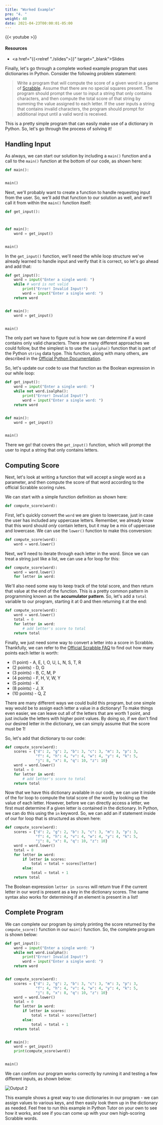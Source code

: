 ```yaml
---
title: "Worked Example"
pre: "4. "
weight: 40
date: 2021-04-23T00:00:01-05:00
---
```


{{< youtube  >}}

#### Resources

* <a href="{{<relref "./slides">}}" target="_blank">Slides</a>

Finally, let's go through a complete worked example program that uses dictionaries in Python. Consider the following problem statement:

> Write a program that will compute the score of a given word in a game of [Scrabble](https://en.wikipedia.org/wiki/Scrabble). Assume that there are no special squares present. The program should prompt the user to input a string that only contains characters, and then compute the total score of that string by summing the value assigned to each letter. If the user inputs a string that contains invalid characters, the program should prompt for additional input until a valid word is received.

This is a pretty simple program that can easily make use of a dictionary in Python. So, let's go through the process of solving it!

## Handling Input

As always, we can start our solution by including a `main()` function and a call to the `main()` function at the bottom of our code, as shown here:

```python
def main():


main()
```

Next, we'll probably want to create a function to handle requesting input from the user. So, we'll add that function to our solution as well, and we'll call it from within the `main()` function itself:

```python
def get_input():



def main():
    word = get_input()


main()
```

In the `get_input()` function, we'll need the while loop structure we've already learned to handle input and verify that it is correct, so let's go ahead and add that:

```python
def get_input():
    word = input("Enter a single word: ")
    while # word is not valid
        print("Error! Invalid Input!")
        word = input("Enter a single word: ")
    return word


def main():
    word = get_input()


main()
```

The only part we have to figure out is how we can determine if a word contains only valid characters. There are many different approaches we could follow, but the simplest is to use the `isalpha()` function that is part of the Python `string` data type. This function, along with many others, are described in the [Official Python Documentation](https://docs.python.org/3.6/library/stdtypes.html#text-sequence-type-str). 

So, let's update our code to use that function as the Boolean expression in our while loop:

```python
def get_input():
    word = input("Enter a single word: ")
    while not word.isalpha():
        print("Error! Invalid Input!")
        word = input("Enter a single word: ")
    return word


def main():
    word = get_input()


main()
```

There we go! that covers the `get_input()` function, which will prompt the user to input a string that only contains letters. 

## Computing Score

Next, let's look at writing a function that will accept a single word as a parameter, and then compute the score of that word according to the official Scrabble scoring rules. 

We can start with a simple function definition as shown here:

```python
def compute_score(word):

```

First, let's quickly convert the `word` we are given to lowercase, just in case the user has included any uppercase letters. Remember, we already know that this word should _only_ contain letters, but it may be a mix of uppercase and lowercase. We can use the `lower()` function to make this conversion:

```python
def compute_score(word):
    word = word.lower()

```

Next, we'll need to iterate through each letter in the word. Since we can treat a string just like a list, we can use a for loop for this:

```python
def compute_score(word):
    word = word.lower()
    for letter in word:

```

We'll also need some way to keep track of the total score, and then return that value at the end of the function. This is a pretty common pattern in programming known as the **accumulator pattern**. So, let's add a `total` variable to our program, starting it at $0$ and then returning it at the end:

```python
def compute_score(word):
    word = word.lower()
    total = 0
    for letter in word:
        # add letter's score to total
    return total
```

Finally, we just need some way to convert a letter into a score in Scrabble. Thankfully, we can refer to the [Official Scrabble FAQ](https://scrabble.hasbro.com/en-us/faq) to find out how many points each letter is worth:

* (1 point) - A, E, I, O, U, L, N, S, T, R
* (2 points) - D, G
* (3 points) - B, C, M, P
* (4 points) - F, H, V, W, Y
* (5 points) - K
* (8 points) - J, X
* (10 points) - Q, Z

There are many different ways we could build this program, but one simple way would be to assign each letter a value in a dictionary! To make things even easier, we can leave out all of the letters that are worth 1 point, and just include the letters with higher point values. By doing so, if we don't find our desired letter in the dictionary, we can simply assume that the score must be 1!

So, let's add that dictionary to our code:

```python
def compute_score(word):
    scores = {"d": 2, "g": 2, "b": 3, "c": 3, "m": 3, "p": 3, 
              "f": 4, "h": 4, "v": 4, "w": 4, "y": 4, "k": 5, 
              "j": 8, "x": 8, "q": 10, "z": 10}
    word = word.lower()
    total = 0
    for letter in word:
        # add letter's score to total
    return total
```

Now that we have this dictionary available in our code, we can use it inside of the for loop to compute the total score of the word by looking up the value of each letter. However, before we can directly access a letter, we first must determine if a given letter is contained in the dictionary. In Python, we can do this using the `in` keyword. So, we can add an if statement inside of our for loop that is structured as shown here:

```python
def compute_score(word):
    scores = {"d": 2, "g": 2, "b": 3, "c": 3, "m": 3, "p": 3, 
              "f": 4, "h": 4, "v": 4, "w": 4, "y": 4, "k": 5, 
              "j": 8, "x": 8, "q": 10, "z": 10}
    word = word.lower()
    total = 0
    for letter in word:
        if letter in scores:
            total = total + scores[letter]
        else:
            total = total + 1
    return total
```

The Boolean expression `letter in scores` will return true if the current letter in our word is present as a key in the dictionary scores. The same syntax also works for determining if an element is present in a list!

## Complete Program

We can complete our program by simply printing the score returned by the `compute_score()` function in our `main()` function. So, the complete program is shown below:

```python
def get_input():
    word = input("Enter a single word: ")
    while not word.isalpha():
        print("Error! Invalid Input!")
        word = input("Enter a single word: ")
    return word


def compute_score(word):
    scores = {"d": 2, "g": 2, "b": 3, "c": 3, "m": 3, "p": 3, 
              "f": 4, "h": 4, "v": 4, "w": 4, "y": 4, "k": 5, 
              "j": 8, "x": 8, "q": 10, "z": 10}
    word = word.lower()
    total = 0
    for letter in word:
        if letter in scores:
            total = total + scores[letter]
        else:
            total = total + 1
    return total


def main():
    word = get_input()
    print(compute_score(word))


main()
```

We can confirm our program works correctly by running it and testing a few different inputs, as shown below:

![Output 2](/images/lab14/output2.png)

This example shows a great way to use dictionaries in our program - we can assign values to various keys, and then easily look them up in the dictionary as needed. Feel free to run this example in Python Tutor on your own to see how it works, and see if you can come up with your own high-scoring Scrabble words.